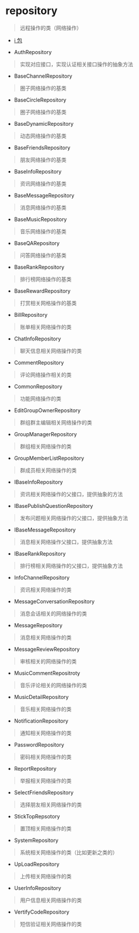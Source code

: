 # repository
> 远程操作的类（网络操作）

- [i 包](./i)

- AuthRepository
> 实现对应接口，实现认证相关接口操作的抽象方法

- BaseChannelRepository
> 圈子网络操作的基类

- BaseCircleRepository
> 圈子网络操作的基类

- BaseDynamicRepository
> 动态网络操作的基类

- BaseFriendsRepository
> 朋友网络操作的基类

- BaseInfoRepository
> 资讯网络操作的基类

- BaseMessageRepository
> 消息网络操作的基类

- BaseMusicRepository
> 音乐网络操作的基类

- BaseQARepository
> 问答网络操作的基类

- BaseRankRepository
> 排行榜网络操作的基类

- BaseRewardRepository
> 打赏相关网格操作的基类

- BillRepository
> 账单相关网络操作的类

- ChatInfoRepository
> 聊天信息相关网络操作的类

- CommentRepository
> 评论网络操作相关的类

- CommonRepository
> 功能网络操作的类

- EditGroupOwnerRepository
> 群组群主编辑相关网络操作的类

- GroupManagerRepository
> 群组相关网络操作的类

- GroupMemberListRepository
> 群成员相关网络操作的类

- IBaseInfoRepository
> 资讯相关网络操作的父接口，提供抽象的方法

- IBasePublishQuestionRepository
> 发布问题相关网络操作的父接口，提供抽象方法

- IBaseMessageRepository
> 消息相关网络操作父接口，提供抽象方法

- IBaseRankRepository
> 排行榜相关网络操作的父接口，提供抽象方法

- InfoChannelRepository
> 资讯相关网络操作的类

- MessageConversationRepository
> 消息会话相关的网络操作的类

- MessageRepository
> 消息相关网络操作的类

- MessageReviewRepository
> 审核相关的网络操作的类

- MusicCommentRepositroty
> 音乐评论相关的网络操作的类

- MusicDetailRepository
> 音乐相关网络操作的类

- NotificationRepository
> 通知相关网络操作的类

- PasswordRepository
> 密码相关网络操作的类

- ReportRepository
> 举报相关网络操作的类

- SelectFriendsRepository
> 选择朋友相关网络操作的类

- StickTopRepsotory
> 置顶相关网络操作的类

- SystemRepository
> 系统相关网络操作的类（比如更新之类的）

- UpLoadRepository
> 上传相关网络操作的类

- UserInfoRepository
> 用户信息相关网络操作的类

- VertifyCodeRepository
> 短信验证相关网络操作的类
